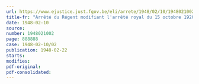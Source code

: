 ```yaml
---
url: https://www.ejustice.just.fgov.be/eli/arrete/1948/02/10/1948021002/justel
title-fr: "Arrêté du Régent modifiant l'arrêté royal du 15 octobre 1920 instituant un Conseil des Ecoles de Service social"
date: 1948-02-10
source:
number: 1948021002
page: 888888
case: 1948-02-10/02
publication: 1948-02-22
starts:
modifies:
pdf-original:
pdf-consolidated:
---
```


